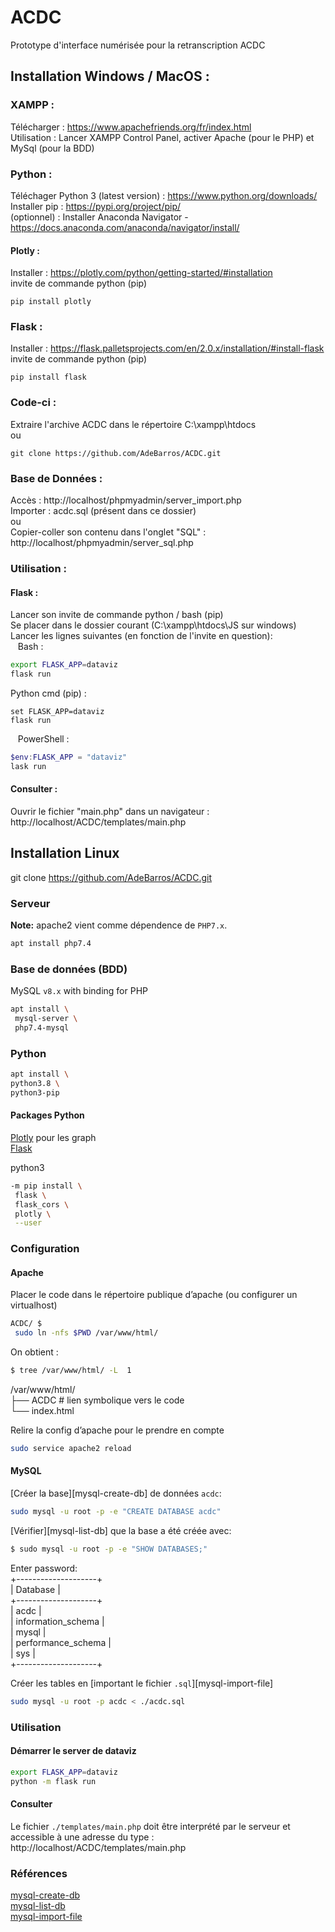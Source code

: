 # ACDC
Prototype d'interface numérisée pour la retranscription ACDC

## Installation Windows / MacOS :
### XAMPP :  
Télécharger : https://www.apachefriends.org/fr/index.html  
Utilisation : Lancer XAMPP Control Panel, activer Apache (pour le PHP) et MySql (pour la BDD)  

### Python :  
Téléchager Python 3 (latest version) : https://www.python.org/downloads/  
Installer pip : https://pypi.org/project/pip/  
(optionnel) : Installer Anaconda Navigator - https://docs.anaconda.com/anaconda/navigator/install/  

#### Plotly :  
Installer : https://plotly.com/python/getting-started/#installation  
invite de commande python (pip)  
```
pip install plotly  
```

### Flask :  
Installer : https://flask.palletsprojects.com/en/2.0.x/installation/#install-flask  
invite de commande python (pip) 
```
pip install flask 
```

### Code-ci :  
Extraire l'archive ACDC dans le répertoire C:\xampp\htdocs  
ou  
```
git clone https://github.com/AdeBarros/ACDC.git  
```

### Base de Données :  
Accès : http://localhost/phpmyadmin/server_import.php  
Importer : acdc.sql (présent dans ce dossier)  
ou  
Copier-coller son contenu dans l'onglet "SQL" : http://localhost/phpmyadmin/server_sql.php  

### Utilisation :  
#### Flask :  
Lancer son invite de commande python / bash (pip)  
Se placer dans le dossier courant (C:\xampp\htdocs\JS sur windows)  
Lancer les lignes suivantes (en fonction de l'invite en question):  
&nbsp;&nbsp; Bash :  
```bash
export FLASK_APP=dataviz  
flask run   
```
Python cmd (pip) :  
```
set FLASK_APP=dataviz  
flask run  
```
&nbsp;&nbsp; PowerShell :  
```powershell
$env:FLASK_APP = "dataviz"  
lask run  
```

#### Consulter :  
Ouvrir le fichier "main.php" dans un navigateur : http://localhost/ACDC/templates/main.php  

## Installation Linux  

git clone https://github.com/AdeBarros/ACDC.git  

### Serveur  

**Note:** apache2 vient comme dépendence de `PHP7.x`.  

```bash
apt install php7.4  
```

### Base de données (BDD)  

MySQL `v8.x` with binding for PHP  

```bash
apt install \  
 mysql-server \  
 php7.4-mysql 
```

### Python  

 ```bash
apt install \ 
 python3.8 \ 
 python3-pip
 ```

#### Packages Python  
[Plotly](https://plotly.com/python/getting-started/#installation) pour les graph  
[Flask](https://flask.palletsprojects.com/en/2.0.x/installation/#install-flask)  


python3 
```bash
-m pip install \
 flask \
 flask_cors \
 plotly \
 --user  
```

### Configuration  

#### Apache  
Placer le code dans le répertoire publique d’apache (ou configurer un virtualhost)  

```bash
ACDC/ $  
 sudo ln -nfs $PWD /var/www/html/  
```

On obtient :  
```bash
$ tree /var/www/html/ -L  1 
```
/var/www/html/  
├── ACDC # lien symbolique vers le code  
└── index.html  


Relire la config d’apache pour le prendre en compte  

```bash
sudo service apache2 reload  
```

#### MySQL  

[Créer la base][mysql-create-db] de données `acdc`:  

```bash
sudo mysql -u root -p -e "CREATE DATABASE acdc"  
```

[Vérifier][mysql-list-db] que la base a été créée avec:  

```bash
$ sudo mysql -u root -p -e "SHOW DATABASES;"  
```
Enter password:   
+--------------------+  
| Database           |  
+--------------------+  
| acdc               |  
| information_schema |  
| mysql              |  
| performance_schema |  
| sys                |  
+--------------------+  

Créer les tables en [important le fichier `.sql`][mysql-import-file]  

```bash
sudo mysql -u root -p acdc < ./acdc.sql  
```

### Utilisation  

#### Démarrer le server de dataviz  
```bash
export FLASK_APP=dataviz  
python -m flask run  
```

#### Consulter  

Le fichier `./templates/main.php` doit être interprété par le serveur et accessible à une adresse du type : http://localhost/ACDC/templates/main.php  


### Références  
[mysql-create-db](https://stackoverflow.com/a/5774940)  
[mysql-list-db](https://www.liquidweb.com/kb/show-list-mysql-databases-on-linux-via-command-line/)  
[mysql-import-file](https://askubuntu.com/a/948906)  
